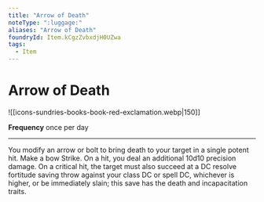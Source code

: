 ```yaml
---
title: "Arrow of Death"
noteType: ":luggage:"
aliases: "Arrow of Death"
foundryId: Item.kCgzZvbxdjH0UZwa
tags:
  - Item
---
```


# Arrow of Death
![[icons-sundries-books-book-red-exclamation.webp|150]]

**Frequency** once per day

* * *

You modify an arrow or bolt to bring death to your target in a single potent hit. Make a bow Strike. On a hit, you deal an additional 10d10 precision damage. On a critical hit, the target must also succeed at a DC resolve fortitude saving throw against your class DC or spell DC, whichever is higher, or be immediately slain; this save has the death and incapacitation traits.
